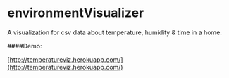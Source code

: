 environmentVisualizer
=====================

A visualization for csv data about temperature, humidity &amp; time in a home. 

####Demo:

[http://temperatureviz.herokuapp.com/](http://temperatureviz.herokuapp.com/)
